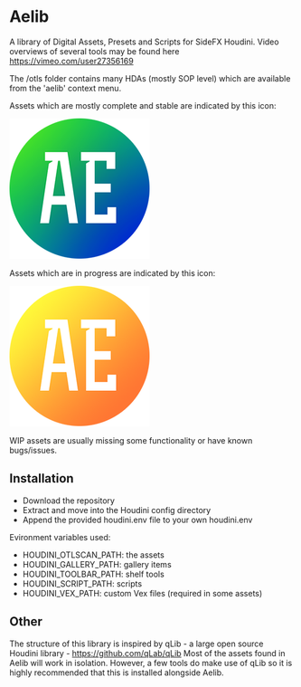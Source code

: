 # Aelib

A library of Digital Assets, Presets and Scripts for SideFX Houdini. Video overviews of several tools may be found here https://vimeo.com/user27356169

The /otls folder contains many HDAs (mostly SOP level) which are available from the 'aelib' context menu. 

Assets which are mostly complete and stable are indicated by this icon:

![alt text](otls/aelib_logo_small.png)

Assets which are in progress are indicated by this icon:

![alt text](otls/aelib_logo_wip_small.png)

WIP assets are usually missing some functionality or have known bugs/issues. 

## Installation

* Download the repository
* Extract and move into the Houdini config directory
* Append the provided houdini.env file to your own houdini.env

Evironment variables used:
* HOUDINI_OTLSCAN_PATH: the assets
* HOUDINI_GALLERY_PATH: gallery items
* HOUDINI_TOOLBAR_PATH: shelf tools
* HOUDINI_SCRIPT_PATH: scripts
* HOUDINI_VEX_PATH: custom Vex files (required in some assets) 

## Other

The structure of this library is inspired by qLib - a large open source Houdini library - https://github.com/qLab/qLib
Most of the assets found in Aelib will work in isolation. However, a few tools do make use of qLib so it is highly recommended that this is installed alongside Aelib.